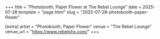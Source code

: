 +++
title = "Photobooth, Paper Flower at The Rebel Lounge"
date = 2025-07-28
template = "page.html"
slug = "2025-07-28-photobooth-paper-flower"

[extra]
artist = "Photobooth, Paper Flower"
venue = "The Rebel Lounge"
venue_url = "https://www.rebelphx.com/"
+++
